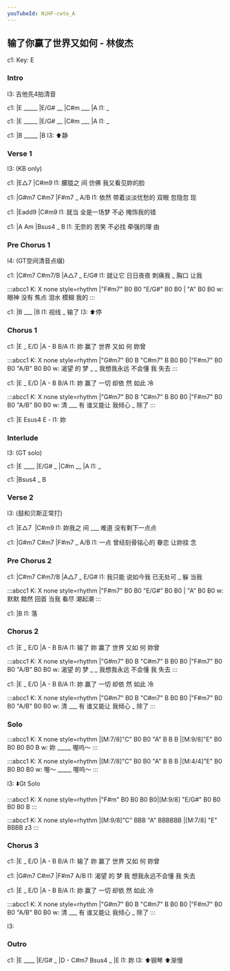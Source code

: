 ```yaml
---
youTubeId: NiHF-cwto_A
---
```


## 输了你赢了世界又如何 - 林俊杰

c1: Key: E

### Intro

l3: 吉他先4拍清音

c1: |E _____ |E/G# __ |C#m ___ |A
l1:  _

c1: |E _____ |E/G# __ |C#m ___ |A
l1:  _

c1: |B _____ |B
l3:           ⬆️静

### Verse 1

l3: (KB only)

c1:       |E△7        |C#m9
l1: 朦胧之 间     仿佛 我又看见妳的脸

c1:     |G#m7           C#m7       |F#m7 _ A/B
l1: 依然 带着淡淡忧愁的 双眼 忽隐忽 现

c1:     |Eadd9          |C#m9
l1: 就当 全是一场梦 不必 掩饰我的错

c1:       |A           Am      |Bsus4 _ B
l1: 无奈的 苦笑 不必找 牵强的理 由

### Pre Chorus 1

l4:            (GT空间清音点缀)

c1:       |C#m7     C#m7/B  |A△7 _  E/G#
l1: 就让它 日日夜夜 刺痛我 _ 胸口   让我

:::abcc1
K: X none style=rhythm
|"F#m7" B0 B0 "E/G#" B0 B0 | "A" B0 B0
w: 眼神 没有 焦点 泪水 模糊 我的
:::

c1: |B   ___ |B
l1:  视线      _ 输了
l3:  ⬆️停

### Chorus 1

c1: |E _ E/D     |A    -    B  B/A
l1:  妳      赢了 世界 又如 何 妳曾

:::abcc1
K: X none style=rhythm
|"G#m7" B0 B "C#m7" B B0 B0 |"F#m7" B0 B0 "A/B" B0 B0
w: 渴望  的 梦 _ _ 我想我永远 不会懂 我 失去
:::

c1: |E _ E/D     |A    -    B  B/A
l1:  妳      赢了 一切 却依 然 如此 冷

:::abcc1
K: X none style=rhythm
|"G#m7" B0 B "C#m7" B B0 B0 |"F#m7" B0 B0 "A/B" B0 B0
w: 清 ___ 有 谁又能让 我倾心 _ 除了
:::

c1: |E Esus4 E -
l1:  妳

### Interlude

l3: (GT solo)

c1: |E ____ |E/G# _ |C#m __ |A
l1:  _

c1: |Bsus4 _ B

### Verse 2

l3: (鼓和贝斯正常打)

c1:       |E△7        |C#m9
l1: 妳我之 间 ___ 难道 没有剩下一点点

c1:     |G#m7           C#m7       |F#m7 _ A/B
l1: 一点 曾经刻骨铭心的 眷恋 让妳挂 念

### Pre Chorus 2

c1:       |C#m7     C#m7/B    |A△7 _  E/G#
l1: 我只能 说如今我 已无处可 _ 躲     当我

:::abcc1
K: X none style=rhythm
|"F#m7" B0 B0 "E/G#" B0 B0 | "A" B0 B0
w: 默默 黯然 回首 当我 看尽 潮起潮
:::

c1: |B
l1:  落

### Chorus 2

c1:     |E _ E/D     |A    -    B  B/A
l1: 输了 妳      赢了 世界 又如 何 妳曾

:::abcc1
K: X none style=rhythm
|"G#m7" B0 B "C#m7" B B0 B0 |"F#m7" B0 B0 "A/B" B0 B0
w: 渴望  的 梦 _ _ 我想我永远 不会懂 我 失去
:::

c1: |E _ E/D     |A    -    B  B/A
l1:  妳      赢了 一切 却依 然 如此 冷

:::abcc1
K: X none style=rhythm
|"G#m7" B0 B "C#m7" B B0 B0 |"F#m7" B0 B0 "A/B" B0 B0
w: 清 ___ 有 谁又能让 我倾心 _ 除了
:::

### Solo

:::abcc1
K: X none style=rhythm
|[M:7/8]"C" B0 B0 "A" B B B |[M:9/8]"E" B0 B0 B0 B0 B
w: 妳 _____ 喔呜～
:::

:::abcc1
K: X none style=rhythm
|[M:7/8]"C" B0 B0 "A" B B B |[M:4/4]"E" B0 B0 B0 B0
w: 喔～ _____ 喔呜～
:::

l3: ⬇️Gt Solo

:::abcc1
K: X none style=rhythm
|"F#m" B0 B0 B0 B0|[M:9/8] "E/G#" B0 B0 B0 B0 B
:::

:::abcc1
K: X none style=rhythm
|[M:9/8]"C" BBB "A" BBBBBB |[M:7/8] "E" BBBB z3
:::

### Chorus 3

c1:     |E _ E/D     |A    -    B  B/A
l1: 输了 妳      赢了 世界 又如 何 妳曾

c1: |G#m7    C#m7  |F#m7           A/B
l1:  渴望 的 梦  我 想我永远不会懂 我 失去


c1: |E _ E/D     |A    -    B  B/A
l1:  妳      赢了 一切 却依 然 如此 冷


:::abcc1
K: X none style=rhythm
|"G#m7" B0 B "C#m7" B B0 B0 |"F#m7" B0 B0 "A/B" B0 B0
w: 清 ___ 有 谁又能让 我倾心 _ 除了
:::

l3:

### Outro

c1: |E  ____ |E/G# _ |D - C#m7  Bsus4 _ |E
l1:  妳
l3:  ⬆️钢琴               ⬆️渐慢
